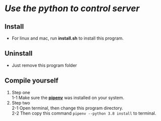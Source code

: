 # *_Use the python to control server_*
## Install
* For linux and mac, run **install.sh** to install this program.

## Uninstall
* Just remove this program folder

## Compile yourself
1. Step one  
    1-1 Make sure the <a href="https://medium.com/tsungs-blog/python-%E8%AE%93pipenv-%E5%B9%AB%E4%BD%A0%E5%81%9A%E5%A5%97%E4%BB%B6%E7%AE%A1%E7%90%86-bb284e865dc1">**pipenv**</a> was installed on your system.
2. Step two  
    2-1 Open terminal, then change this program directory.  
    2-2 Then copy this command ``` pipenv --python 3.8 install ``` to terminal.  
    



